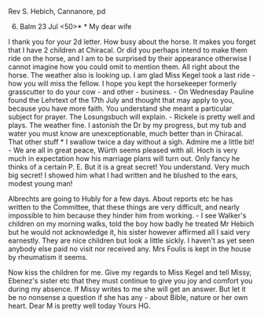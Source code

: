 Rev S. Hebich, Cannanore, pd

6) Balm 23 Jul <50>*
 <Tuesday>*
My dear wife

I thank you for your 2d letter. How busy about the horse. It makes you forget that I have 2 children at Chiracal. Or did you perhaps intend to make them ride on the horse, and I am to be surprised by their appearance otherwise I cannot imagine how you could omit to mention them. All right about the horse. The weather also is looking up. I am glad Miss Kegel took a last ride - how you will miss the fellow. I hope you kept the horsekeeper formerly grasscutter to do your cow - and other - business. - On Wednesday Pauline found the Lehrtext of the 17th July and thought that may apply to you, because you have more faith. You understand she meant a particular subject for prayer. The Losungsbuch will explain. - Rickele is pretty well and plays. The weather fine. I astonish the Dr by my progress, but my tub and water you must know are unexceptionable, much better than in Chiracal. That other stuff <Leberthran>* I swallow twice a day without a sigh. Admire me a little bit! - We are all in great peace, Würth seems pleased with all. Hoch is very much in expectation how his marriage plans will turn out. Only fancy he thinks of a certain P. E. But it is a great secret! You understand. Very much big secret! I showed him what I had written and he blushed to the ears, modest young man!

Albrechts are going to Hubly for a few days. About reports etc he has written to the Committee, that these things are very difficult, and nearly impossible to him because they hinder him from working. - I see Walker's children on my morning walks, told the boy how badly he treated Mr Hebich but he would not acknowledge it, his sister however affirmed all I said very earnestly. They are nice children but look a little sickly. 
I haven't as yet seen anybody else paid no visit nor received any. Mrs Foulis is kept in the house by rheumatism it seems.

Now kiss the children for me. Give my regards to Miss Kegel and tell Missy, Ebenez's sister etc that they must continue to give you joy and comfort you during my absence. If Missy writes to me she will get an answer. But let it be no nonsense a question if she has any - about Bible, nature or her own heart. Dear M is pretty well today
 Yours HG.

